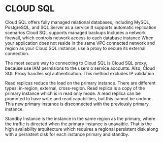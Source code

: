 
# CLOUD SQL

Cloud SQL offers fully managed relational databases, including MySQL, PostgreSQL, and SQL Server as a service
It supports automatic replication scenarios
Cloud SQL supports managed backups
Includes a network firewall, which controls network access to each database instance
When your application does not reside in the same VPC connected network and region as your Cloud SQL instance, use a proxy to secure its external connection.

The most secure way to connecting to Cloud SQL is Cloud SQL proxy, because use IAM permisions to the users o service accounts. Also, Cloud SQL Proxy handles sql authentication. This method excludes IP validation 

Read replicas reduce the load on the primary instance. There are different types: in-region, external, cross-region.
Read replica is a copy of the primary instance which is in read only mode. A read replica can be promoted to have write and read capabilities, but this cannot be undone. This new primary instance is disconnected with the previously primary instance. 

Standby Instance is the instance in the same region as the primary, where the traffic is directed when the primary instance is unavaible. That is the high availability arquitecture which requires a regional persistent disk along with a persistent disk for each instance primary and standby. 